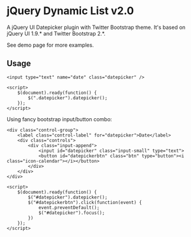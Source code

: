 # jQuery Dynamic List v2.0 #

A jQuery UI Datepicker plugin with Twitter Bootstrap theme.  It's based on jQuery UI 1.9.* and Twitter Bootstrap 2.*.

See demo page for more examples.

## Usage ##

    <input type="text" name="date" class="datepicker" />

    <script>
        $(document).ready(function() {
            $(".datepicker").datepicker();
        });
    </script>

Using fancy bootstrap input/button combo:

    <div class="control-group">
        <label class="control-label" for="datepicker">Date</label>
        <div class="controls">
            <div class="input-append">
                <input id="datepicker" class="input-small" type="text">
                <button id="datepickerbtn" class="btn" type="button"><i class="icon-calendar"></i></button>
            </div>
        </div>
    </div>

    <script>
        $(document).ready(function() {
            $("#datepicker").datepicker();
            $("#datepickerbtn").click(function(event) {
                event.preventDefault();
                $("#datepicker").focus();
            })
        });
    </script>
